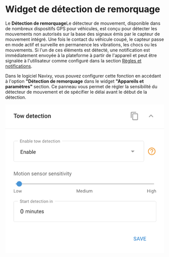 # Widget de détection de remorquage

Le **Détection de remorquage**Le détecteur de mouvement, disponible dans de nombreux dispositifs GPS pour véhicules, est conçu pour détecter les mouvements non autorisés sur la base des signaux émis par le capteur de mouvement intégré. Une fois le contact du véhicule coupé, le capteur passe en mode actif et surveille en permanence les vibrations, les chocs ou les mouvements. Si l'un de ces éléments est détecté, une notification est immédiatement envoyée à la plateforme à partir de l'appareil et peut être signalée à l'utilisateur comme configuré dans la section [Règles et notifications](../../regles-et-notifications/securite/deplacement-non-autorise.md).

Dans le logiciel Navixy, vous pouvez configurer cette fonction en accédant à l'option **"Détection de remorquage** dans le widget **"Appareils et paramètres"** section. Ce panneau vous permet de régler la sensibilité du détecteur de mouvement et de spécifier le délai avant le début de la détection.

![](../../../guide-de-litilizateur/appareils-et-parametres/localisation-et-mouvement/attachments/image-20240815-214358.png)
